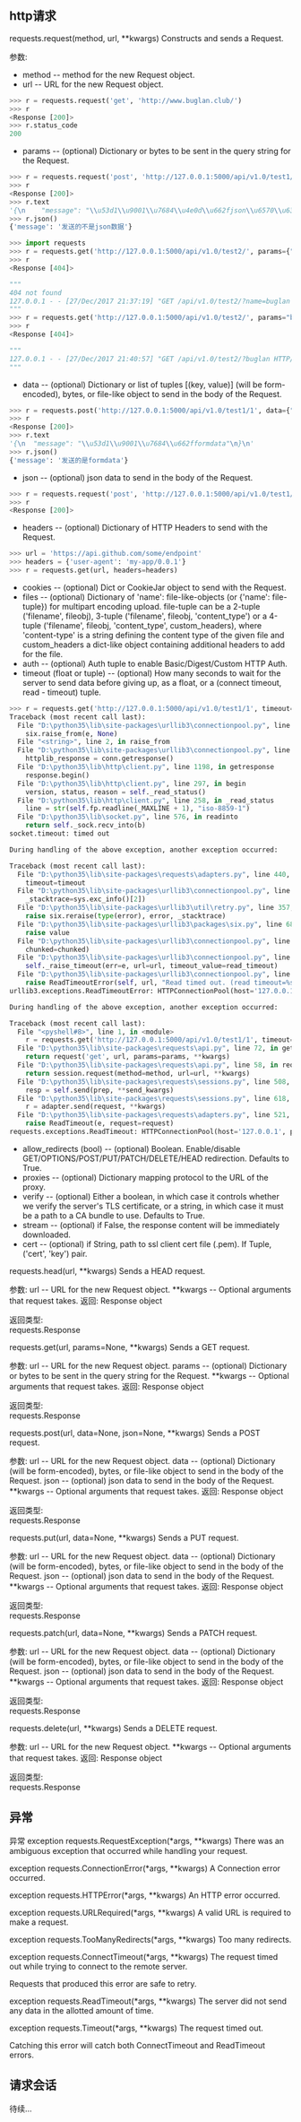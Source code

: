 
## http请求
requests.request(method, url, **kwargs)
Constructs and sends a Request.

参数:
- method -- method for the new Request object.
- url -- URL for the new Request object.

```python
>>> r = requests.request('get', 'http://www.buglan.club/')
>>> r
<Response [200]>
>>> r.status_code
200
```

- params -- (optional) Dictionary or bytes to be sent in the query string for the Request.

```python
>>> r = requests.request('post', 'http://127.0.0.1:5000/api/v1.0/test1/1', params={"message": "params"})
>>> r
<Response [200]>
>>> r.text
'{\n    "message": "\\u53d1\\u9001\\u7684\\u4e0d\\u662fjson\\u6570\\u636e"\n}\n'
>>> r.json()
{'message': '发送的不是json数据'}
```

```python
>>> import requests
>>> r = requests.get('http://127.0.0.1:5000/api/v1.0/test2/', params={"name": "buglan"})
>>> r
<Response [404]>

"""
404 not found
127.0.0.1 - - [27/Dec/2017 21:37:19] "GET /api/v1.0/test2/?name=buglan HTTP/1.1" 404 -
"""
>>> r = requests.get('http://127.0.0.1:5000/api/v1.0/test2/', params="buglan")
>>> r
<Response [404]>

"""
127.0.0.1 - - [27/Dec/2017 21:40:57] "GET /api/v1.0/test2/?buglan HTTP/1.1" 404 -
"""
```

- data -- (optional) Dictionary or list of tuples [(key, value)] (will be form-encoded), bytes, or file-like object to send in the body of the Request.

```python
>>> r = requests.post('http://127.0.0.1:5000/api/v1.0/test1/1', data={"message": "发送的是formdata"})
>>> r
<Response [200]>
>>> r.text
'{\n  "message": "\\u53d1\\u9001\\u7684\\u662fformdata"\n}\n'
>>> r.json()
{'message': '发送的是formdata'}
```

- json -- (optional) json data to send in the body of the Request.

```python
>>> r = requests.request('post', 'http://127.0.0.1:5000/api/v1.0/test1/1', json={"message": "params"})
>>> r
<Response [200]>
```
- headers -- (optional) Dictionary of HTTP Headers to send with the Request.

```python
>>> url = 'https://api.github.com/some/endpoint'
>>> headers = {'user-agent': 'my-app/0.0.1'}
>>> r = requests.get(url, headers=headers)
```

- cookies -- (optional) Dict or CookieJar object to send with the Request.
- files -- (optional) Dictionary of 'name': file-like-objects (or {'name': file-tuple}) for multipart encoding upload. file-tuple can be a 2-tuple ('filename', fileobj), 3-tuple ('filename', fileobj, 'content_type') or a 4-tuple ('filename', fileobj, 'content_type', custom_headers), where 'content-type' is a string defining the content type of the given file and custom_headers a dict-like object containing additional headers to add for the file.
- auth -- (optional) Auth tuple to enable Basic/Digest/Custom HTTP Auth.
- timeout (float or tuple) -- (optional) How many seconds to wait for the server to send data before giving up, as a float, or a (connect timeout, read - timeout) tuple.

```python
>>> r = requests.get('http://127.0.0.1:5000/api/v1.0/test1/1', timeout=2)
Traceback (most recent call last):
  File "D:\python35\lib\site-packages\urllib3\connectionpool.py", line 387, in _make_request
    six.raise_from(e, None)
  File "<string>", line 2, in raise_from
  File "D:\python35\lib\site-packages\urllib3\connectionpool.py", line 383, in _make_request
    httplib_response = conn.getresponse()
  File "D:\python35\lib\http\client.py", line 1198, in getresponse
    response.begin()
  File "D:\python35\lib\http\client.py", line 297, in begin
    version, status, reason = self._read_status()
  File "D:\python35\lib\http\client.py", line 258, in _read_status
    line = str(self.fp.readline(_MAXLINE + 1), "iso-8859-1")
  File "D:\python35\lib\socket.py", line 576, in readinto
    return self._sock.recv_into(b)
socket.timeout: timed out

During handling of the above exception, another exception occurred:

Traceback (most recent call last):
  File "D:\python35\lib\site-packages\requests\adapters.py", line 440, in send
    timeout=timeout
  File "D:\python35\lib\site-packages\urllib3\connectionpool.py", line 639, in urlopen
    _stacktrace=sys.exc_info()[2])
  File "D:\python35\lib\site-packages\urllib3\util\retry.py", line 357, in increment
    raise six.reraise(type(error), error, _stacktrace)
  File "D:\python35\lib\site-packages\urllib3\packages\six.py", line 686, in reraise
    raise value
  File "D:\python35\lib\site-packages\urllib3\connectionpool.py", line 601, in urlopen
    chunked=chunked)
  File "D:\python35\lib\site-packages\urllib3\connectionpool.py", line 389, in _make_request
    self._raise_timeout(err=e, url=url, timeout_value=read_timeout)
  File "D:\python35\lib\site-packages\urllib3\connectionpool.py", line 309, in _raise_timeout
    raise ReadTimeoutError(self, url, "Read timed out. (read timeout=%s)" % timeout_value)
urllib3.exceptions.ReadTimeoutError: HTTPConnectionPool(host='127.0.0.1', port=5000): Read timed out. (read timeout=2)

During handling of the above exception, another exception occurred:

Traceback (most recent call last):
  File "<pyshell#8>", line 1, in <module>
    r = requests.get('http://127.0.0.1:5000/api/v1.0/test1/1', timeout=2)
  File "D:\python35\lib\site-packages\requests\api.py", line 72, in get
    return request('get', url, params=params, **kwargs)
  File "D:\python35\lib\site-packages\requests\api.py", line 58, in request
    return session.request(method=method, url=url, **kwargs)
  File "D:\python35\lib\site-packages\requests\sessions.py", line 508, in request
    resp = self.send(prep, **send_kwargs)
  File "D:\python35\lib\site-packages\requests\sessions.py", line 618, in send
    r = adapter.send(request, **kwargs)
  File "D:\python35\lib\site-packages\requests\adapters.py", line 521, in send
    raise ReadTimeout(e, request=request)
requests.exceptions.ReadTimeout: HTTPConnectionPool(host='127.0.0.1', port=5000): Read timed out. (read timeout=2)
```

- allow_redirects (bool) -- (optional) Boolean. Enable/disable GET/OPTIONS/POST/PUT/PATCH/DELETE/HEAD redirection. Defaults to True.
- proxies -- (optional) Dictionary mapping protocol to the URL of the proxy.
- verify -- (optional) Either a boolean, in which case it controls whether we verify the server's TLS certificate, or a string, in which case it must be a path to a CA bundle to use. Defaults to True.
- stream -- (optional) if False, the response content will be immediately downloaded.
- cert -- (optional) if String, path to ssl client cert file (.pem). If Tuple, ('cert', 'key') pair.   


requests.head(url, **kwargs)
Sends a HEAD request.

参数:	
url -- URL for the new Request object.
**kwargs -- Optional arguments that request takes.
返回:	
Response object

返回类型:	
requests.Response


requests.get(url, params=None, **kwargs)
Sends a GET request.

参数:	
url -- URL for the new Request object.
params -- (optional) Dictionary or bytes to be sent in the query string for the Request.
**kwargs -- Optional arguments that request takes.
返回:	
Response object

返回类型:	
requests.Response


requests.post(url, data=None, json=None, **kwargs)
Sends a POST request.

参数:	
url -- URL for the new Request object.
data -- (optional) Dictionary (will be form-encoded), bytes, or file-like object to send in the body of the Request.
json -- (optional) json data to send in the body of the Request.
**kwargs -- Optional arguments that request takes.
返回:	
Response object

返回类型:	
requests.Response


requests.put(url, data=None, **kwargs)
Sends a PUT request.

参数:	
url -- URL for the new Request object.
data -- (optional) Dictionary (will be form-encoded), bytes, or file-like object to send in the body of the Request.
json -- (optional) json data to send in the body of the Request.
**kwargs -- Optional arguments that request takes.
返回:	
Response object

返回类型:	
requests.Response


requests.patch(url, data=None, **kwargs)
Sends a PATCH request.

参数:	
url -- URL for the new Request object.
data -- (optional) Dictionary (will be form-encoded), bytes, or file-like object to send in the body of the Request.
json -- (optional) json data to send in the body of the Request.
**kwargs -- Optional arguments that request takes.
返回:	
Response object

返回类型:	
requests.Response


requests.delete(url, **kwargs)
Sends a DELETE request.

参数:	
url -- URL for the new Request object.
**kwargs -- Optional arguments that request takes.
返回:	
Response object

返回类型:	
requests.Response


## 异常

异常
exception requests.RequestException(*args, **kwargs)
There was an ambiguous exception that occurred while handling your request.

exception requests.ConnectionError(*args, **kwargs)
A Connection error occurred.

exception requests.HTTPError(*args, **kwargs)
An HTTP error occurred.

exception requests.URLRequired(*args, **kwargs)
A valid URL is required to make a request.

exception requests.TooManyRedirects(*args, **kwargs)
Too many redirects.

exception requests.ConnectTimeout(*args, **kwargs)
The request timed out while trying to connect to the remote server.

Requests that produced this error are safe to retry.

exception requests.ReadTimeout(*args, **kwargs)
The server did not send any data in the allotted amount of time.

exception requests.Timeout(*args, **kwargs)
The request timed out.

Catching this error will catch both ConnectTimeout and ReadTimeout errors.

## 请求会话


待续...
